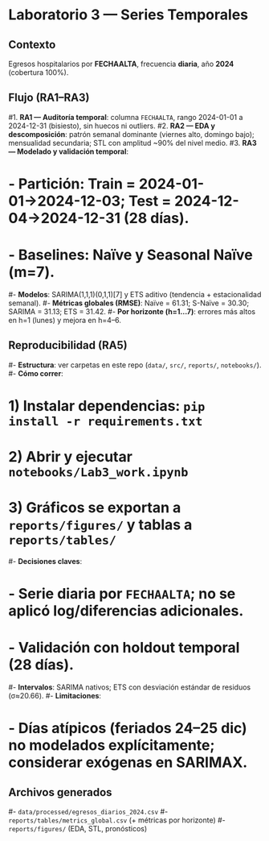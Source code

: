 # Laboratorio 3 — Series Temporales

## Contexto
Egresos hospitalarios por **FECHAALTA**, frecuencia **diaria**, año **2024** (cobertura 100%).

## Flujo (RA1–RA3)
#1. **RA1 — Auditoría temporal**: columna `FECHAALTA`, rango 2024-01-01 a 2024-12-31 (bisiesto), sin huecos ni outliers.
#2. **RA2 — EDA y descomposición**: patrón semanal dominante (viernes alto, domingo bajo); mensualidad secundaria; STL con amplitud ~90% del nivel medio.
#3. **RA3 — Modelado y validación temporal**:
 #  - **Partición**: Train = 2024-01-01→2024-12-03; Test = 2024-12-04→2024-12-31 (28 días).
  # - **Baselines**: Naïve y Seasonal Naïve (m=7).
   #- **Modelos**: SARIMA(1,1,1)(0,1,1)[7] y ETS aditivo (tendencia + estacionalidad semanal).
   #- **Métricas globales (RMSE)**: Naïve = 61.31; S-Naïve = 30.30; SARIMA = 31.13; ETS = 31.42.
   #- **Por horizonte (h=1…7)**: errores más altos en h=1 (lunes) y mejora en h=4–6.

## Reproducibilidad (RA5)
#- **Estructura**: ver carpetas en este repo (`data/`, `src/`, `reports/`, `notebooks/`).
#- **Cómo correr**:
#  1) Instalar dependencias: `pip install -r requirements.txt`
 # 2) Abrir y ejecutar `notebooks/Lab3_work.ipynb`
 # 3) Gráficos se exportan a `reports/figures/` y tablas a `reports/tables/`
#- **Decisiones claves**:
 # - Serie diaria por `FECHAALTA`; no se aplicó log/diferencias adicionales.
 # - Validación con **holdout temporal** (28 días).
  #- **Intervalos**: SARIMA nativos; ETS con desviación estándar de residuos (σ≈20.66).
#- **Limitaciones**:
 # - Días atípicos (feriados 24–25 dic) no modelados explícitamente; considerar exógenas en SARIMAX.

## Archivos generados
#- `data/processed/egresos_diarios_2024.csv`
#- `reports/tables/metrics_global.csv` (+ métricas por horizonte)
#- `reports/figures/` (EDA, STL, pronósticos)
